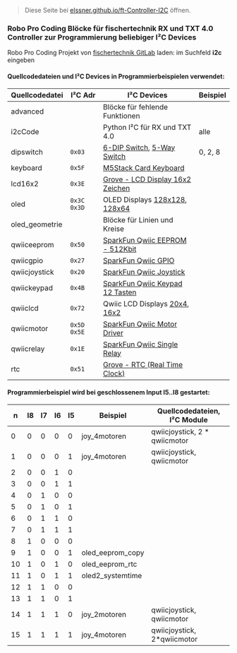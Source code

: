 > Diese Seite bei [elssner.github.io/ft-Controller-I2C](https://elssner.github.io/ft-Controller-I2C/) öffnen.

### Robo Pro Coding Blöcke für fischertechnik RX und TXT 4.0 Controller zur Programmierung beliebiger I²C Devices

Robo Pro Coding Projekt von [fischertechnik GitLab](https://git.fischertechnik-cloud.com/i2c) laden: im Suchfeld **i2c** eingeben

#### Quellcodedateien und I²C Devices in Programmierbeispielen verwendet:

Quellcodedatei|I²C Adr|I²C Devices|Beispiel
---|---|---|---
advanced||Blöcke für fehlende Funktionen
i2cCode||Python I²C für RX und TXT 4.0|alle
dipswitch|<code>0x03</code>|[6-DIP Switch](https://wiki.seeedstudio.com/Grove-6-Position_DIP_Switch), [5-Way Switch](https://wiki.seeedstudio.com/Grove-5-Way_Switch)|0, 2, 8
keyboard|<code>0x5F</code>|[M5Stack Card Keyboard](https://docs.m5stack.com/en/unit/cardkb_1.1)
lcd16x2|<code>0x3E</code>|[Grove - LCD Display 16x2 Zeichen](https://wiki.seeedstudio.com/Grove-16x2_LCD_Series)
oled|<code>0x3C 0x3D</code>|OLED Displays [128x128](https://wiki.seeedstudio.com/Grove-OLED-Display-1.12-SH1107_V3.0), [128x64](https://wiki.seeedstudio.com/Grove-OLED-Yellow&Blue-Display-0.96-SSD1315_V1.0)
oled_geometrie||Blöcke für Linien und Kreise
qwiiceeprom|<code>0x50</code>|[SparkFun Qwiic EEPROM - 512Kbit](https://www.sparkfun.com/products/18355)
qwiicgpio|<code>0x27</code>|[SparkFun Qwiic GPIO](https://www.sparkfun.com/products/17047)
qwiicjoystick|<code>0x20</code>|[SparkFun Qwiic Joystick](https://www.sparkfun.com/products/15168)
qwiickeypad|<code>0x4B</code>|[SparkFun Qwiic Keypad 12 Tasten](https://www.sparkfun.com/products/15290)
qwiiclcd|<code>0x72</code>|Qwiic LCD Displays [20x4](https://www.sparkfun.com/products/16398), [16x2](https://www.sparkfun.com/products/16396)
qwiicmotor|<code>0x5D 0x5E</code>|[SparkFun Qwiic Motor Driver](https://www.sparkfun.com/products/15451)
qwiicrelay|<code>0x1E</code>|[SparkFun Qwiic Single Relay](https://www.sparkfun.com/products/15093)
rtc|<code>0x51</code>|[Grove - RTC (Real Time Clock)](https://wiki.seeedstudio.com/Grove_High_Precision_RTC)

#### Programmierbeispiel wird bei geschlossenem Input I5..I8 gestartet:

n|I8|I7|I6|I5|Beispiel|Quellcodedateien, I²C Module
---|---|---|---|---|---|---
0|0|0|0|0|joy_4motoren|qwiicjoystick, 2 * qwiicmotor
1|0|0|0|1|joy_4motoren|qwiicjoystick, qwiicmotor
2|0|0|1|0||
3|0|0|1|1||
4|0|1|0|0||
5|0|1|0|1||
6|0|1|1|0||
7|0|1|1|1||
8|1|0|0|0||
9|1|0|0|1|oled_eeprom_copy|
10|1|0|1|0|oled_eeprom_rtc|
11|1|0|1|1|oled2_systemtime|
12|1|1|0|0||
13|1|1|0|1||
14|1|1|1|0|joy_2motoren|qwiicjoystick, qwiicmotor
15|1|1|1|1|joy_4motoren|qwiicjoystick, 2*qwiicmotor




